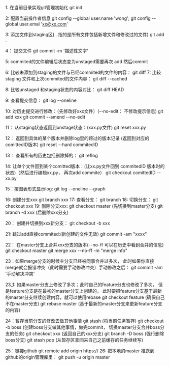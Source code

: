 
1: 在当前目录实现git管理初始化
  git init

2: 配置当前操作者信息
  git config --global user.name 'wong';
  git config --global user.emal 'xx@xx.com'

3: 添加文件到staging区( . 指的是所有文件包括新增文件和修改过的文件)
   git add .

4： 提交文件
   git commit -m '描述性文字'

5: commited的文件编辑后状态变为unstaged需要再次 add 然后commit

6: 比较未添加到staging的文件与已经commited的文件的内容：
    git diff
7: 比较staging 文件和上次commited的文件内容：
   git diff --cached

8: 比较unstaged 和staging状态的内容对比：
  git diff HEAD

9: 查看提交信息：
    git log --oneline

10: 对历史提交进行修改：（先修改好xxx文件）(--no-edit： 不修改提示信息)
    git add xxx
    git commit --amend --no-edit

11： 从staging状态返回到unstage状态：(xxx.py文件)
    git reset xxx.py

12： 返回到具体的某个版本并删除log里的跨过的版本记录  (返回到对应的comittedID版本)
    git reset --hard commitedID

13： 查看所有的历史包括删除掉的：
    git reflog

14: 让单个文件回到某个comitted版本：(让xx.py文件回到 commitedID 版本时的状态)（然后进行编辑xx.py， 再次add commite）
    git checkout comittedID -- xx.py

15：按图表形式显示log:
   git log --oneline --graph

16: 创建分支xxx
    git branch xxx
17: 查看分支：
    git branch
18: 切换分支：
    git checkout xxx
19:  删除分支xxx:
    git checkout master (先切换到master分支)
    git branch -d xxx (后删除xxx分支)

20： 创建并切换到xxx新分支：
    git checkout -b xxx

21: 跳过add直接commited:(新创建的文件无效)
    git commit -am "xxxx"
    

22： 在master分支上合并xxx分支的版本(--no-ff 可以在历史中看到合并的信息)
    git checkout master
    git merge xxx --no-ff -m "merge info"

23：如果merge分支的时候主分支已经被同事合并过多次， 此时如果你直接merge就会报错冲突（此时需要手动修改冲突）手动修改之后：
    git commit -am  '手动解决冲突'

23_1: 如果master分支上修改了多次；此时自己的feature分支也修改了多次， 但是feature分支是在最初的master分支上创建的， 此时要把feature分支基于最新的master分支继续创建内容，就可以使用rebase
    git checkout feature (确保自己不在master分支)
    git rebase master (基于最新的master分支来更新feature分支的内容)

24：暂存当前分支的修改去做其他事情
    git stash (将当前任务暂存)
    git checkout -b boss (创建boss分支做其他事情，做完commit， 切换master分支合并boss分支的任务)
    git checkout xxx (返回自己的xxx分支)
    git branch -D boss (强行删除boss分支)
    git stash pop (从暂存区拿回来自己之前缓存的任务继续写)

25：链接github
    git remote add origin https://
26: 把本地的master 推送到github的origin管理库里：
    git push -u origin master

